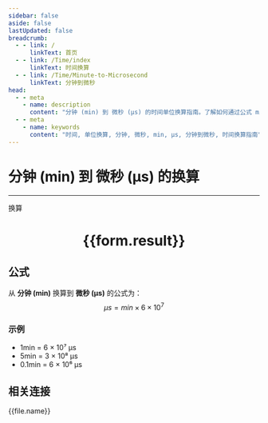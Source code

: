 ```yaml
---
sidebar: false
aside: false
lastUpdated: false
breadcrumb:
  - - link: /
      linkText: 首页
  - - link: /Time/index
      linkText: 时间换算
  - - link: /Time/Minute-to-Microsecond
      linkText: 分钟到微秒
head:
  - - meta
    - name: description
      content: "分钟 (min) 到 微秒 (μs) 的时间单位换算指南。了解如何通过公式 min × 60,000,000 换算为微秒。"
  - - meta
    - name: keywords
      content: "时间, 单位换算, 分钟, 微秒, min, μs, 分钟到微秒, 时间换算指南"
---
```

# 分钟 (min) 到 微秒 (μs) 的换算

---
<script setup>
import { onMounted, reactive, inject, ref } from 'vue'
import { NButton,NForm ,NFormItem,NInput,NInputNumber,NSelect,NCard,useMessage,NGrid ,NGi  } from 'naive-ui'
import { defineClientComponent } from 'vitepress'
import { Time } from '../../files';

const convert = inject('convert')

const form = reactive({
  number: null,
  result: '',
})

const convertHandler = () => {
  if (form.number !== null && !isNaN(form.number)) {
    const convertedValue = parseFloat(form.number) * 60000000
    form.result = `${form.number}min = ${convertedValue.toFixed(0)}μs`
  } else {
    form.result = '请输入有效的数值。'
  }
}
</script>

<n-form size="large" :model="form">
  <n-form-item label="分钟 (min)">
    <n-input-number v-model:value="form.number" placeholder="输入分钟" style="width: 100%" />
  </n-form-item>
  <n-form-item>
    <n-button type="primary" @click="convertHandler" block>换算</n-button>
  </n-form-item>
</n-form>

<n-card  embedded :bordered="false" hoverable>
  <div  style="text-align:center">
    <h1>{{form.result}}</h1>
  </div>
</n-card>

## 公式

从 **分钟 (min)** 换算到 **微秒 (μs)** 的公式为：
$$ \mu s = min \times 6 \times 10^{7} $$

### 示例
- 1min = 6 × 10⁷ μs
- 5min = 3 × 10⁸ μs
- 0.1min = 6 × 10⁶ μs
## 相关连接
<n-grid x-gap="12" :cols="4">
  <n-gi v-for="(file, index) in Time" :key="index">
    <n-button
      text
      tag="a"
      :href="file.path"
      type="primary"
    >
      {{file.name}}
    </n-button>
  </n-gi>
</n-grid>